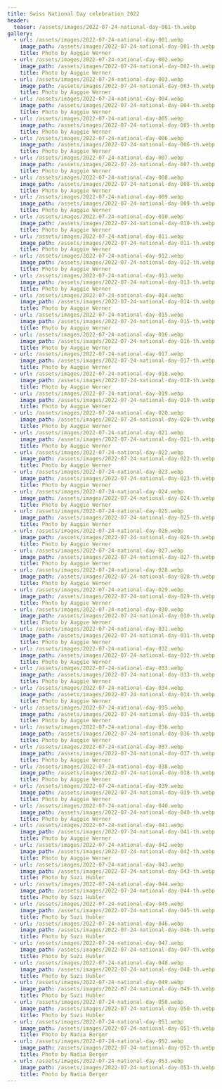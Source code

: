```yaml
---
title: Swiss National Day celebration 2022
header:
  teaser: /assets/images/2022-07-24-national-day-001-th.webp
gallery:
  - url: /assets/images/2022-07-24-national-day-001.webp
    image_path: /assets/images/2022-07-24-national-day-001-th.webp
    title: Photo by Auggie Werner
  - url: /assets/images/2022-07-24-national-day-002.webp
    image_path: /assets/images/2022-07-24-national-day-002-th.webp
    title: Photo by Auggie Werner
  - url: /assets/images/2022-07-24-national-day-003.webp
    image_path: /assets/images/2022-07-24-national-day-003-th.webp
    title: Photo by Auggie Werner
  - url: /assets/images/2022-07-24-national-day-004.webp
    image_path: /assets/images/2022-07-24-national-day-004-th.webp
    title: Photo by Auggie Werner
  - url: /assets/images/2022-07-24-national-day-005.webp
    image_path: /assets/images/2022-07-24-national-day-005-th.webp
    title: Photo by Auggie Werner
  - url: /assets/images/2022-07-24-national-day-006.webp
    image_path: /assets/images/2022-07-24-national-day-006-th.webp
    title: Photo by Auggie Werner
  - url: /assets/images/2022-07-24-national-day-007.webp
    image_path: /assets/images/2022-07-24-national-day-007-th.webp
    title: Photo by Auggie Werner
  - url: /assets/images/2022-07-24-national-day-008.webp
    image_path: /assets/images/2022-07-24-national-day-008-th.webp
    title: Photo by Auggie Werner
  - url: /assets/images/2022-07-24-national-day-009.webp
    image_path: /assets/images/2022-07-24-national-day-009-th.webp
    title: Photo by Auggie Werner
  - url: /assets/images/2022-07-24-national-day-010.webp
    image_path: /assets/images/2022-07-24-national-day-010-th.webp
    title: Photo by Auggie Werner
  - url: /assets/images/2022-07-24-national-day-011.webp
    image_path: /assets/images/2022-07-24-national-day-011-th.webp
    title: Photo by Auggie Werner
  - url: /assets/images/2022-07-24-national-day-012.webp
    image_path: /assets/images/2022-07-24-national-day-012-th.webp
    title: Photo by Auggie Werner
  - url: /assets/images/2022-07-24-national-day-013.webp
    image_path: /assets/images/2022-07-24-national-day-013-th.webp
    title: Photo by Auggie Werner
  - url: /assets/images/2022-07-24-national-day-014.webp
    image_path: /assets/images/2022-07-24-national-day-014-th.webp
    title: Photo by Auggie Werner
  - url: /assets/images/2022-07-24-national-day-015.webp
    image_path: /assets/images/2022-07-24-national-day-015-th.webp
    title: Photo by Auggie Werner
  - url: /assets/images/2022-07-24-national-day-016.webp
    image_path: /assets/images/2022-07-24-national-day-016-th.webp
    title: Photo by Auggie Werner
  - url: /assets/images/2022-07-24-national-day-017.webp
    image_path: /assets/images/2022-07-24-national-day-017-th.webp
    title: Photo by Auggie Werner
  - url: /assets/images/2022-07-24-national-day-018.webp
    image_path: /assets/images/2022-07-24-national-day-018-th.webp
    title: Photo by Auggie Werner
  - url: /assets/images/2022-07-24-national-day-019.webp
    image_path: /assets/images/2022-07-24-national-day-019-th.webp
    title: Photo by Auggie Werner
  - url: /assets/images/2022-07-24-national-day-020.webp
    image_path: /assets/images/2022-07-24-national-day-020-th.webp
    title: Photo by Auggie Werner
  - url: /assets/images/2022-07-24-national-day-021.webp
    image_path: /assets/images/2022-07-24-national-day-021-th.webp
    title: Photo by Auggie Werner
  - url: /assets/images/2022-07-24-national-day-022.webp
    image_path: /assets/images/2022-07-24-national-day-022-th.webp
    title: Photo by Auggie Werner
  - url: /assets/images/2022-07-24-national-day-023.webp
    image_path: /assets/images/2022-07-24-national-day-023-th.webp
    title: Photo by Auggie Werner
  - url: /assets/images/2022-07-24-national-day-024.webp
    image_path: /assets/images/2022-07-24-national-day-024-th.webp
    title: Photo by Auggie Werner
  - url: /assets/images/2022-07-24-national-day-025.webp
    image_path: /assets/images/2022-07-24-national-day-025-th.webp
    title: Photo by Auggie Werner
  - url: /assets/images/2022-07-24-national-day-026.webp
    image_path: /assets/images/2022-07-24-national-day-026-th.webp
    title: Photo by Auggie Werner
  - url: /assets/images/2022-07-24-national-day-027.webp
    image_path: /assets/images/2022-07-24-national-day-027-th.webp
    title: Photo by Auggie Werner
  - url: /assets/images/2022-07-24-national-day-028.webp
    image_path: /assets/images/2022-07-24-national-day-028-th.webp
    title: Photo by Auggie Werner
  - url: /assets/images/2022-07-24-national-day-029.webp
    image_path: /assets/images/2022-07-24-national-day-029-th.webp
    title: Photo by Auggie Werner
  - url: /assets/images/2022-07-24-national-day-030.webp
    image_path: /assets/images/2022-07-24-national-day-030-th.webp
    title: Photo by Auggie Werner
  - url: /assets/images/2022-07-24-national-day-031.webp
    image_path: /assets/images/2022-07-24-national-day-031-th.webp
    title: Photo by Auggie Werner
  - url: /assets/images/2022-07-24-national-day-032.webp
    image_path: /assets/images/2022-07-24-national-day-032-th.webp
    title: Photo by Auggie Werner
  - url: /assets/images/2022-07-24-national-day-033.webp
    image_path: /assets/images/2022-07-24-national-day-033-th.webp
    title: Photo by Auggie Werner
  - url: /assets/images/2022-07-24-national-day-034.webp
    image_path: /assets/images/2022-07-24-national-day-034-th.webp
    title: Photo by Auggie Werner
  - url: /assets/images/2022-07-24-national-day-035.webp
    image_path: /assets/images/2022-07-24-national-day-035-th.webp
    title: Photo by Auggie Werner
  - url: /assets/images/2022-07-24-national-day-036.webp
    image_path: /assets/images/2022-07-24-national-day-036-th.webp
    title: Photo by Auggie Werner
  - url: /assets/images/2022-07-24-national-day-037.webp
    image_path: /assets/images/2022-07-24-national-day-037-th.webp
    title: Photo by Auggie Werner
  - url: /assets/images/2022-07-24-national-day-038.webp
    image_path: /assets/images/2022-07-24-national-day-038-th.webp
    title: Photo by Auggie Werner
  - url: /assets/images/2022-07-24-national-day-039.webp
    image_path: /assets/images/2022-07-24-national-day-039-th.webp
    title: Photo by Auggie Werner
  - url: /assets/images/2022-07-24-national-day-040.webp
    image_path: /assets/images/2022-07-24-national-day-040-th.webp
    title: Photo by Auggie Werner
  - url: /assets/images/2022-07-24-national-day-041.webp
    image_path: /assets/images/2022-07-24-national-day-041-th.webp
    title: Photo by Auggie Werner
  - url: /assets/images/2022-07-24-national-day-042.webp
    image_path: /assets/images/2022-07-24-national-day-042-th.webp
    title: Photo by Auggie Werner
  - url: /assets/images/2022-07-24-national-day-043.webp
    image_path: /assets/images/2022-07-24-national-day-043-th.webp
    title: Photo by Suzi Hubler
  - url: /assets/images/2022-07-24-national-day-044.webp
    image_path: /assets/images/2022-07-24-national-day-044-th.webp
    title: Photo by Suzi Hubler
  - url: /assets/images/2022-07-24-national-day-045.webp
    image_path: /assets/images/2022-07-24-national-day-045-th.webp
    title: Photo by Suzi Hubler
  - url: /assets/images/2022-07-24-national-day-046.webp
    image_path: /assets/images/2022-07-24-national-day-046-th.webp
    title: Photo by Suzi Hubler
  - url: /assets/images/2022-07-24-national-day-047.webp
    image_path: /assets/images/2022-07-24-national-day-047-th.webp
    title: Photo by Suzi Hubler
  - url: /assets/images/2022-07-24-national-day-048.webp
    image_path: /assets/images/2022-07-24-national-day-048-th.webp
    title: Photo by Suzi Hubler
  - url: /assets/images/2022-07-24-national-day-049.webp
    image_path: /assets/images/2022-07-24-national-day-049-th.webp
    title: Photo by Suzi Hubler
  - url: /assets/images/2022-07-24-national-day-050.webp
    image_path: /assets/images/2022-07-24-national-day-050-th.webp
    title: Photo by Suzi Hubler
  - url: /assets/images/2022-07-24-national-day-051.webp
    image_path: /assets/images/2022-07-24-national-day-051-th.webp
    title: Photo by Nadia Berger
  - url: /assets/images/2022-07-24-national-day-052.webp
    image_path: /assets/images/2022-07-24-national-day-052-th.webp
    title: Photo by Nadia Berger
  - url: /assets/images/2022-07-24-national-day-053.webp
    image_path: /assets/images/2022-07-24-national-day-053-th.webp
    title: Photo by Nadia Berger
---
```

